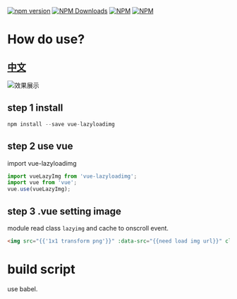 [![npm version](https://badge.fury.io/js/websocket.svg)](http://badge.fury.io/js/websocket)
[![NPM Downloads](https://img.shields.io/npm/dm/websocket.svg)](https://www.npmjs.com/package/websocket)
[![NPM](https://nodei.co/npm/websocket.png?downloads=true&downloadRank=true&stars=true)](https://nodei.co/npm/websocket/)
[![NPM](https://nodei.co/npm-dl/websocket.png?height=3)](https://nodei.co/npm/websocket/)

# How do use?
## [中文](README.CN.md)
![效果展示](http://ww3.sinaimg.cn/large/882a72d0gw1f7qycyxootg20i70hd7wh.gif)
## step 1 install
```javascript
npm install --save vue-lazyloadimg
```

## step 2 use vue
import vue-lazyloadimg
```javascript
import vueLazyImg from 'vue-lazyloadimg';
import vue from 'vue';
vue.use(vueLazyImg);
```

## step 3 .vue setting image
module read class `lazyimg` and cache to onscroll event.
``` html
<img src="{{'1x1 transform png'}}" :data-src="{{need load img url}}" class="lazyimg" alt="">
```

# build script
use babel.